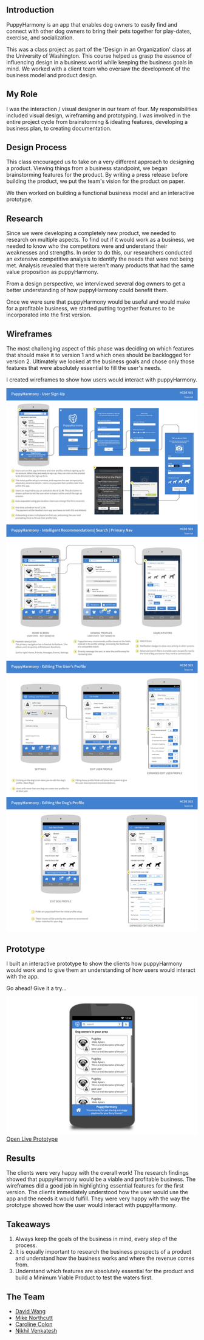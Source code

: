 ## Introduction

PuppyHarmony is an app that enables dog owners to easily find and connect with other dog owners to bring their pets together for play-dates, exercise, and socialization. 

This was a class project as part of the 'Design in an Organization' class at the University of Washington. This course helped us grasp the essence of influencing design in a business world while keeping the business goals in mind. We worked with a client team who oversaw the development of the business model and product design.

## My Role

I was the interaction / visual designer in our team of four. My responsibilities included visual design, wireframing and prototyping. I was involved in the entire project cycle from brainstorming & ideating features, developing a business plan, to creating documentation.

## Design Process

This class encouraged us to take on a very different approach to designing a product. Viewing things from a business standpoint, we began brainstorming features for the product. By writing a press release before building the product, we put the team's vision for the product on paper. 

We then worked on building a functional business model and an interactive prototype.

## Research

Since we were developing a completely new product, we needed to research on multiple aspects. To find out if it would work as a business, we needed to know who the competitors were and understand their weaknesses and strengths. In order to do this, our researchers conducted an extensive competitive analysis to identify the needs that were not being met. Analysis revealed that there weren't many products that had the same value proposition as puppyHarmony.

From a design perspective, we interviewed several dog owners to get a better understanding of how puppyHarmony could benefit them.

Once we were sure that puppyHarmony would be useful and would make for a profitable business, we started putting together features to be incorporated into the first version.

## Wireframes

The most challenging aspect of this phase was deciding on which features that should make it to version 1 and which ones should be backlogged for version 2. Ultimately we looked at the business goals and chose only those features that were absolutely essential to fill the user's needs.

I created wireframes to show how users would interact with puppyHarmony.

![User Sign-Up Wireframes](assets/img/projects/puppyharmony/wireframes-1.jpg)
![Puppy Harmony Screen Wireframes](assets/img/projects/puppyharmony/wireframes-2.jpg)
![User Profile Wireframes](assets/img/projects/puppyharmony/wireframes-3.jpg)
![Dog Profile Wireframes](assets/img/projects/puppyharmony/wireframes-4.jpg)

## Prototype

I built an interactive prototype to show the clients how puppyHarmony would work and to give them an understanding of how users would interact with the app. 

Go ahead! Give it a try...

<a role="button" href="https://indigodesigned.com/share/run/rv0hkyqf4jzb" target="_blank">
    <img src="assets/img/projects/puppyharmony/prototype-1.jpg" alt="Prototype Link">
</a>

<div class="ext-link">
    <a role="button" class="button" href="https://indigodesigned.com/share/run/rv0hkyqf4jzb" target="_blank">Open Live Prototype</a>
</div>

## Results

The clients were very happy with the overall work! The research findings showed that puppyHarmony would be a viable and profitable business. The wireframes did a good job in highlighting essential features for the first version. The clients immediately understood how the user would use the app and the needs it would fulfill. They were very happy with the way the prototype showed how the user would interact with puppyHarmony.

## Takeaways

1. Always keep the goals of the business in mind, every step of the process.
2. It is equally important to research the business prospects of a product and understand how the business works and where the revenue comes from.
3. Understand which features are absolutely essential for the product and build a Minimum Viable Product to test the waters first.

## The Team

<div class="team">
    <ul>
        <li><a target="_blank" href="https://www.linkedin.com/in/daviddw">David Wang</a></li>
        <li><a target="_blank" href="https://www.linkedin.com/in/mikenorthcutt">Mike Northcutt</a></li>
        <li><a target="_blank" href="https://www.linkedin.com/in/carolinecolon">Caroline Colon</a></li>
        <li><a target="_blank" href="https://www.linkedin.com/in/nvenk">Nikhil Venkatesh</a></li>
    </ul>
</div>